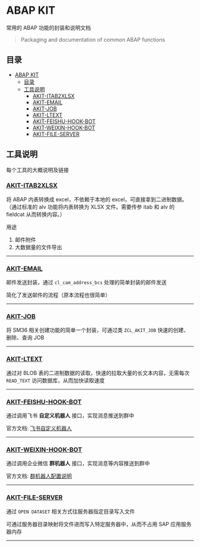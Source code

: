 # ABAP KIT

常用的 ABAP 功能的封装和说明文档

> Packaging and documentation of common ABAP functions

## 目录

- [ABAP KIT](#abap-kit)
  - [目录](#目录)
  - [工具说明](#工具说明)
    - [AKIT-ITAB2XLSX](#akit-itab2xlsx)
    - [AKIT-EMAIL](#akit-email)
    - [AKIT-JOB](#akit-job)
    - [AKIT-LTEXT](#akit-ltext)
    - [AKIT-FEISHU-HOOK-BOT](#akit-feishu-hook-bot)
    - [AKIT-WEIXIN-HOOK-BOT](#akit-weixin-hook-bot)
    - [AKIT-FILE-SERVER](#akit-file-server)

## 工具说明

每个工具的大概说明及链接

### [AKIT-ITAB2XLSX](./AKIT-ITAB2XLSX)

将 ABAP 内表转换成 excel，不依赖于本地的 excel，可直接拿到二进制数据。（通过标准的 alv 功能将内表转换为 XLSX 文件。需要传参 itab 和 alv 的 fieldcat 从而转换内容。）

用途

1. 邮件附件
2. 大数据量的文件导出

---

### [AKIT-EMAIL](./AKIT-EMAIL)

邮件发送封装，通过 `cl_cam_address_bcs` 处理的简单封装的邮件发送

简化了发送邮件的流程（原本流程也很简单）

---

### [AKIT-JOB](./AKIT-JOB)

将 SM36 相关创建功能的简单一个封装，可通过类 `ZCL_AKIT_JOB` 快速的创建、删除、查询 JOB

---

### [AKIT-LTEXT](./AKIT-LTEXT)

通过对 BLOB 表的二进制数据的读取，快速的拉取大量的长文本内容，无需每次 `READ_TEXT` 访问数据库，从而加快读取速度

---

### [AKIT-FEISHU-HOOK-BOT](./AKIT-FEISHU_HOOK_BOT)

通过调用飞书 **自定义机器人** 接口，实现消息推送到群中

官方文档: [飞书自定义机器人](https://open.feishu.cn/document/ukTMukTMukTM/ucTM5YjL3ETO24yNxkjN#4996824a)

---

### [AKIT-WEIXIN-HOOK-BOT](./AKIT-WEIXIN_HOOK_BOT)

通过调用企业微信 **群机器人** 接口，实现消息等内容推送到群中

官方文档: [群机器人配置说明](https://developer.work.weixin.qq.com/document/path/91770)

---

### [AKIT-FILE-SERVER](./AKIT-FILE_SERVER)

通过 `OPEN DATASET` 相关方式往服务器指定目录写入文件

可通过服务器目录映射将文件进而写入特定服务器中，从而不占用 SAP 应用服务器内存

---
